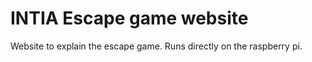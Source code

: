 # INTIA Escape game website

Website to explain the escape game.
Runs directly on the raspberry pi.
